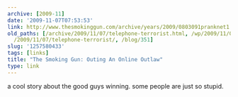 ```yaml
---
archive: [2009-11]
date: '2009-11-07T07:53:53'
link: http://www.thesmokinggun.com/archive/years/2009/0803091pranknet1.html
old_paths: [/archive/2009/11/07/telephone-terrorist.html, /wp/2009/11/07/telephone-terrorist/,
  /2009/11/07/telephone-terrorist/, /blog/351]
slug: '1257580433'
tags: [links]
title: "The Smoking Gun: Outing An Online Outlaw"
type: link
---
```


a cool story about the good guys winning. some people are just so stupid.

